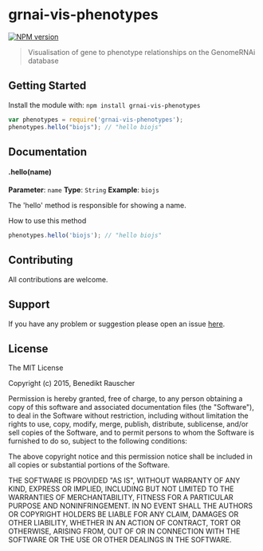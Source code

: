 # grnai-vis-phenotypes

[![NPM version](http://img.shields.io/npm/v/grnai-vis-phenotypes.svg)](https://www.npmjs.org/package/grnai-vis-phenotypes) 

> Visualisation of gene to phenotype relationships on the GenomeRNAi database

## Getting Started
Install the module with: `npm install grnai-vis-phenotypes`

```javascript
var phenotypes = require('grnai-vis-phenotypes');
phenotypes.hello("biojs"); // "hello biojs"
```

## Documentation

#### .hello(name)

**Parameter**: `name`
**Type**: `String`
**Example**: `biojs`

The 'hello' method is responsible for showing a name.

How to use this method

```javascript
phenotypes.hello('biojs'); // "hello biojs"
```

## Contributing

All contributions are welcome.

## Support

If you have any problem or suggestion please open an issue [here](https://github.com/bene200/grnai-vis-phenotypes/issues).

## License 

The MIT License

Copyright (c) 2015, Benedikt Rauscher

Permission is hereby granted, free of charge, to any person
obtaining a copy of this software and associated documentation
files (the "Software"), to deal in the Software without
restriction, including without limitation the rights to use,
copy, modify, merge, publish, distribute, sublicense, and/or sell
copies of the Software, and to permit persons to whom the
Software is furnished to do so, subject to the following
conditions:

The above copyright notice and this permission notice shall be
included in all copies or substantial portions of the Software.

THE SOFTWARE IS PROVIDED "AS IS", WITHOUT WARRANTY OF ANY KIND,
EXPRESS OR IMPLIED, INCLUDING BUT NOT LIMITED TO THE WARRANTIES
OF MERCHANTABILITY, FITNESS FOR A PARTICULAR PURPOSE AND
NONINFRINGEMENT. IN NO EVENT SHALL THE AUTHORS OR COPYRIGHT
HOLDERS BE LIABLE FOR ANY CLAIM, DAMAGES OR OTHER LIABILITY,
WHETHER IN AN ACTION OF CONTRACT, TORT OR OTHERWISE, ARISING
FROM, OUT OF OR IN CONNECTION WITH THE SOFTWARE OR THE USE OR
OTHER DEALINGS IN THE SOFTWARE.
